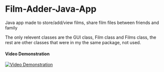 # Film-Adder-Java-App
Java app made to store/add/view films, share film files between friends and family

The only relevent classes are the GUI class, Film class and Films class, the rest are other classes that were in my the same package, not used.

#### Video Demonstration
[![Video Demonstration](https://img.youtube.com/vi/cldPcwFMqb8/0.jpg)](https://www.youtube.com/watch?v=cldPcwFMqb8)


